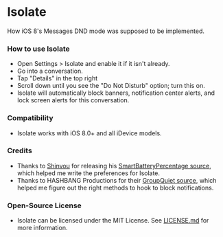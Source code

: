 Isolate
=======

How iOS 8's Messages DND mode was supposed to be implemented.

### How to use Isolate

* Open Settings > Isolate and enable it if it isn't already.
* Go into a conversation.
* Tap "Details" in the top right
* Scroll down until you see the "Do Not Disturb" option; turn this on.
* Isolate will automatically block banners, notification center alerts, and lock screen alerts for this conversation.

### Compatibility
* Isolate works with iOS 8.0+ and all iDevice models.


### Credits
* Thanks to [Shinvou](https://github.com/shinvou/) for releasing his [SmartBatteryPercentage source](https://github.com/shinvou/SmartBatteryPercentage), which helped me write the preferences for Isolate.
* Thanks to HASHBANG Productions for their [GroupQuiet source](https://github.com/hbang/GroupQuiet), which helped me figure out the right methods to hook to block notifications.

### Open-Source License
* Isolate can be licensed under the MIT License. See [LICENSE.md](https://github.com/akeaswaran/Isolate/blob/master/LICENSE.md) for more information.
